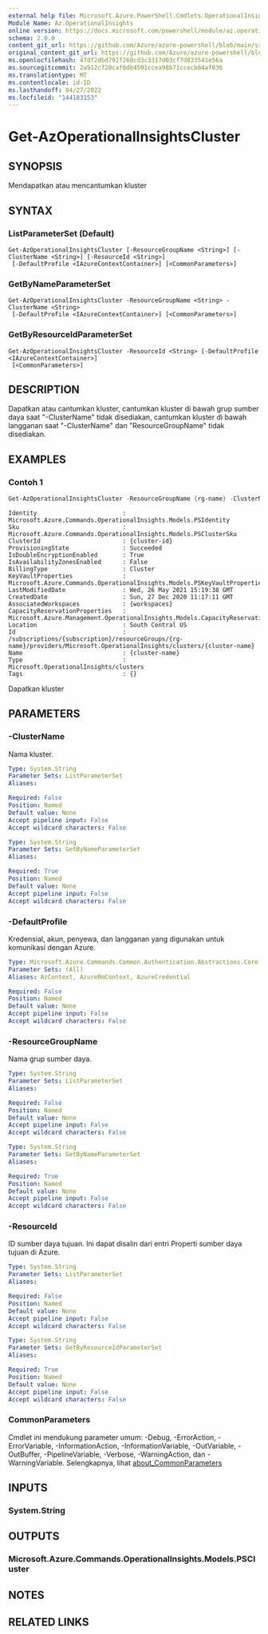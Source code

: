 ```yaml
---
external help file: Microsoft.Azure.PowerShell.Cmdlets.OperationalInsights.dll-Help.xml
Module Name: Az.OperationalInsights
online version: https://docs.microsoft.com/powershell/module/az.operationalinsights/get-azoperationalinsightscluster
schema: 2.0.0
content_git_url: https://github.com/Azure/azure-powershell/blob/main/src/OperationalInsights/OperationalInsights/help/Get-AzOperationalInsightsCluster.md
original_content_git_url: https://github.com/Azure/azure-powershell/blob/main/src/OperationalInsights/OperationalInsights/help/Get-AzOperationalInsightsCluster.md
ms.openlocfilehash: 47df2dbd792f268cd3c3317d03cf7d833541e56a
ms.sourcegitcommit: 2a912c720caf0db4501ccea98b71ccecb84af036
ms.translationtype: MT
ms.contentlocale: id-ID
ms.lasthandoff: 04/27/2022
ms.locfileid: "144183153"
---
```

# Get-AzOperationalInsightsCluster

## SYNOPSIS
Mendapatkan atau mencantumkan kluster

## SYNTAX

### ListParameterSet (Default)
```
Get-AzOperationalInsightsCluster [-ResourceGroupName <String>] [-ClusterName <String>] [-ResourceId <String>]
 [-DefaultProfile <IAzureContextContainer>] [<CommonParameters>]
```

### GetByNameParameterSet
```
Get-AzOperationalInsightsCluster -ResourceGroupName <String> -ClusterName <String>
 [-DefaultProfile <IAzureContextContainer>] [<CommonParameters>]
```

### GetByResourceIdParameterSet
```
Get-AzOperationalInsightsCluster -ResourceId <String> [-DefaultProfile <IAzureContextContainer>]
 [<CommonParameters>]
```

## DESCRIPTION
Dapatkan atau cantumkan kluster, cantumkan kluster di bawah grup sumber daya saat "-ClusterName" tidak disediakan, cantumkan kluster di bawah langganan saat "-ClusterName" dan "ResourceGroupName" tidak disediakan.

## EXAMPLES

### Contoh 1
```powershell
Get-AzOperationalInsightsCluster -ResourceGroupName {rg-name} -ClusterName {cluster-name}
```

```output
Identity                        : Microsoft.Azure.Commands.OperationalInsights.Models.PSIdentity
Sku                             : Microsoft.Azure.Commands.OperationalInsights.Models.PSClusterSku
ClusterId                       : {cluster-id}
ProvisioningState               : Succeeded
IsDoubleEncryptionEnabled       : True
IsAvailabilityZonesEnabled      : False
BillingType                     : Cluster
KeyVaultProperties              : Microsoft.Azure.Commands.OperationalInsights.Models.PSKeyVaultProperties
LastModifiedDate                : Wed, 26 May 2021 15:19:38 GMT
CreatedDate                     : Sun, 27 Dec 2020 11:17:11 GMT
AssociatedWorkspaces            : {workspaces}
CapacityReservationProperties   : Microsoft.Azure.Management.OperationalInsights.Models.CapacityReservationProperties
Location                        : South Central US
Id                              : /subscriptions/{subscription}/resourceGroups/{rg-name}/providers/Microsoft.OperationalInsights/clusters/{cluster-name}
Name                            : {cluster-name}
Type                            : Microsoft.OperationalInsights/clusters
Tags                            : {}
```

Dapatkan kluster

## PARAMETERS

### -ClusterName
Nama kluster.

```yaml
Type: System.String
Parameter Sets: ListParameterSet
Aliases:

Required: False
Position: Named
Default value: None
Accept pipeline input: False
Accept wildcard characters: False
```

```yaml
Type: System.String
Parameter Sets: GetByNameParameterSet
Aliases:

Required: True
Position: Named
Default value: None
Accept pipeline input: False
Accept wildcard characters: False
```

### -DefaultProfile
Kredensial, akun, penyewa, dan langganan yang digunakan untuk komunikasi dengan Azure.

```yaml
Type: Microsoft.Azure.Commands.Common.Authentication.Abstractions.Core.IAzureContextContainer
Parameter Sets: (All)
Aliases: AzContext, AzureRmContext, AzureCredential

Required: False
Position: Named
Default value: None
Accept pipeline input: False
Accept wildcard characters: False
```

### -ResourceGroupName
Nama grup sumber daya.

```yaml
Type: System.String
Parameter Sets: ListParameterSet
Aliases:

Required: False
Position: Named
Default value: None
Accept pipeline input: False
Accept wildcard characters: False
```

```yaml
Type: System.String
Parameter Sets: GetByNameParameterSet
Aliases:

Required: True
Position: Named
Default value: None
Accept pipeline input: False
Accept wildcard characters: False
```

### -ResourceId
ID sumber daya tujuan.
Ini dapat disalin dari entri Properti sumber daya tujuan di Azure.

```yaml
Type: System.String
Parameter Sets: ListParameterSet
Aliases:

Required: False
Position: Named
Default value: None
Accept pipeline input: False
Accept wildcard characters: False
```

```yaml
Type: System.String
Parameter Sets: GetByResourceIdParameterSet
Aliases:

Required: True
Position: Named
Default value: None
Accept pipeline input: False
Accept wildcard characters: False
```

### CommonParameters
Cmdlet ini mendukung parameter umum: -Debug, -ErrorAction, -ErrorVariable, -InformationAction, -InformationVariable, -OutVariable, -OutBuffer, -PipelineVariable, -Verbose, -WarningAction, dan -WarningVariable. Selengkapnya, lihat [about_CommonParameters](http://go.microsoft.com/fwlink/?LinkID=113216)

## INPUTS

### System.String

## OUTPUTS

### Microsoft.Azure.Commands.OperationalInsights.Models.PSCluster

## NOTES

## RELATED LINKS
